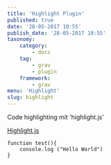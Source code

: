 ```yaml
---
title: 'Highlight Plugin'
published: true
date: '28-05-2017 10:55'
publish_date: '28-05-2017 10:55'
taxonomy:
    category:
        - docs
    tag:
        - grav
        - plugin
    framework:
        - grav
menu: 'Highlight'
slug: highlight
---
```


Code highlighting mit 'highlight.js'  

[Highlight.js](https://highlightjs.org/)

```
function test(){
    console.log ("Hello World")
}
```

